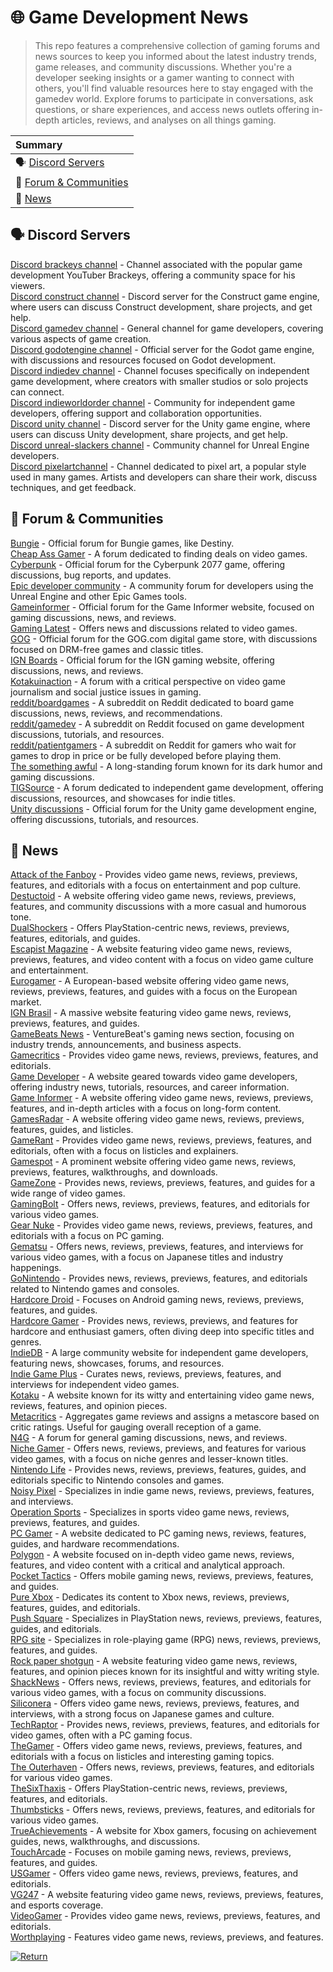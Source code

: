 # 🌐 Game Development News
>This repo features a comprehensive collection of gaming forums and news sources to keep you informed about the latest industry trends, game releases, and community discussions. Whether you're a developer seeking insights or a gamer wanting to connect with others, you'll find valuable resources here to stay engaged with the gamedev world. Explore forums to participate in conversations, ask questions, or share experiences, and access news outlets offering in-depth articles, reviews, and analyses on all things gaming.  

|Summary|  
|:----------------------------------| 
|🗣 [Discord Servers](https://github.com/bluegravitystudios/game-dev-news#-discord-servers)  |
|👥 [Forum & Communities](https://github.com/bluegravitystudios/game-dev-news#-forum--communities)  |
|📰 [News](https://github.com/bluegravitystudios/game-dev-news#-news)  |


## 🗣 Discord Servers  
[Discord brackeys channel](https://discord.gg/brackeys) - Channel associated with the popular game development YouTuber Brackeys, offering a community space for his viewers.  
[Discord construct channel](https://discord.gg/construct) - Discord server for the Construct game engine, where users can discuss Construct development, share projects, and get help.  
[Discord gamedev channel](https://discord.com/invite/gamedev) - General channel for game developers, covering various aspects of game creation.  
[Discord godotengine channel](https://discord.gg/godotengine) - Official server for the Godot game engine, with discussions and resources focused on Godot development.  
[Discord indiedev channel](https://discord.com/invite/indiedev) - Channel focuses specifically on independent game development, where creators with smaller studios or solo projects can connect.  
[Discord indieworldorder channel](https://discord.gg/indieworldorder) - Community for independent game developers, offering support and collaboration opportunities.  
[Discord unity channel](https://discord.com/invite/unity) - Discord server for the Unity game engine, where users can discuss Unity development, share projects, and get help.  
[Discord unreal-slackers channel](https://discord.gg/unreal-slackers) - Community channel for Unreal Engine developers.  
[Discord pixelartchannel](https://discord.gg/pixelart) - Channel dedicated to pixel art, a popular style used in many games. Artists and developers can share their work, discuss techniques, and get feedback.  

## 👥 Forum & Communities  
[Bungie](https://www.bungie.net/en/Forums/Topics?tSort=3&tType=0&d=3&lang=en) - Official forum for Bungie games, like Destiny.  
[Cheap Ass Gamer](https://www.cheapassgamer.com/forums/) - A forum dedicated to finding deals on video games.  
[Cyberpunk](https://forums.cdprojektred.com/index.php?forums/cyberpunk.21/) - Official forum for the Cyberpunk 2077 game, offering discussions, bug reports, and updates.  
[Epic developer community](https://dev.epicgames.com/community/?locale=en-us) - A community forum for developers using the Unreal Engine and other Epic Games tools.  
[Gameinformer](https://www.gameinformer.com/forums) - Official forum for the Game Informer website, focused on gaming discussions, news, and reviews.  
[Gaming Latest](https://gaminglatest.com/) - Offers news and discussions related to video games.  
[GOG](https://www.gog.com/forum) - Official forum for the GOG.com digital game store, with discussions focused on DRM-free games and classic titles.  
[IGN Boards](https://www.ignboards.com/) - Official forum for the IGN gaming website, offering discussions, news, and reviews.  
[Kotakuinaction](https://www.kotakuinaction.com/) - A forum with a critical perspective on video game journalism and social justice issues in gaming.  
[reddit/boardgames](https://www.reddit.com/r/boardgames/) - A subreddit on Reddit dedicated to board game discussions, news, reviews, and recommendations.  
[reddit/gamedev](https://www.reddit.com/r/gamedev/) - A subreddit on Reddit focused on game development discussions, tutorials, and resources.  
[reddit/patientgamers](https://www.reddit.com/r/patientgamers/) - A subreddit on Reddit for gamers who wait for games to drop in price or be fully developed before playing them.  
[The something awful](https://forums.somethingawful.com/) - A long-standing forum known for its dark humor and gaming discussions.  
[TIGSource](https://forums.tigsource.com/) - A forum dedicated to independent game development, offering discussions, resources, and showcases for indie titles.  
[Unity discussions](https://discussions.unity.com/) - Official forum for the Unity game development engine, offering discussions, tutorials, and resources.  

## 📰 News 
[Attack of the Fanboy](https://attackofthefanboy.com/) - Provides video game news, reviews, previews, features, and editorials with a focus on entertainment and pop culture.  
[Destuctoid](https://www.destructoid.com/) - A website offering video game news, reviews, previews, features, and community discussions with a more casual and humorous tone.  
[DualShockers](https://www.dualshockers.com/) - Offers PlayStation-centric news, reviews, previews, features, editorials, and guides.  
[Escapist Magazine](https://www.escapistmagazine.com/) - A website featuring video game news, reviews, previews, features, and video content with a focus on video game culture and entertainment.  
[Eurogamer](https://www.eurogamer.net/) - A European-based website offering video game news, reviews, previews, features, and guides with a focus on the European market.  
[IGN Brasil](https://br.ign.com/) - A massive website featuring video game news, reviews, previews, features, and guides.  
[GameBeats News](https://venturebeat.com/category/games/) - VentureBeat's gaming news section, focusing on industry trends, announcements, and business aspects.  
[Gamecritics](https://gamecritics.com/) - Provides video game news, reviews, previews, features, and editorials.  
[Game Developer](https://www.gamedeveloper.com/) - A website geared towards video game developers, offering industry news, tutorials, resources, and career information.  
[Game Informer](https://www.gameinformer.com/) - A website offering video game news, reviews, previews, features, and in-depth articles with a focus on long-form content.  
[GamesRadar](https://www.gamesradar.com/) - A website offering video game news, reviews, previews, features, guides, and listicles.  
[GameRant](https://gamerant.com/) - Provides video game news, reviews, previews, features, and editorials, often with a focus on listicles and explainers.  
[Gamespot](https://www.gamespot.com/) - A prominent website offering video game news, reviews, previews, features, walkthroughs, and downloads.  
[GameZone](https://gamezone.com/) - Provides news, reviews, previews, features, and guides for a wide range of video games.  
[GamingBolt](https://gamingbolt.com/) - Offers news, reviews, previews, features, and editorials for various video games.  
[Gear Nuke](https://www.gearnuke.com/) - Provides video game news, reviews, previews, features, and editorials with a focus on PC gaming.  
[Gematsu](https://www.gematsu.com/) - Offers news, reviews, previews, features, and interviews for various video games, with a focus on Japanese titles and industry happenings.  
[GoNintendo](https://www.gonintendo.com/) - Provides news, reviews, previews, features, and editorials related to Nintendo games and consoles.  
[Hardcore Droid](https://www.hardcoredroid.com/) - Focuses on Android gaming news, reviews, previews, features, and guides.  
[Hardcore Gamer](https://hardcoregamer.com/) - Provides news, reviews, previews, and features for hardcore and enthusiast gamers, often diving deep into specific titles and genres.  
[IndieDB](https://www.indiedb.com/) - A large community website for independent game developers, featuring news, showcases, forums, and resources.  
[Indie Game Plus](https://indiegamesplus.com/) - Curates news, reviews, previews, features, and interviews for independent video games.  
[Kotaku](https://kotaku.com/) - A website known for its witty and entertaining video game news, reviews, features, and opinion pieces.  
[Metacritics](https://www.metacritic.com/) - Aggregates game reviews and assigns a metascore based on critic ratings. Useful for gauging overall reception of a game.  
[N4G](https://n4g.com/) - A forum for general gaming discussions, news, and reviews.  
[Niche Gamer](https://nichegamer.com/) - Offers news, reviews, previews, and features for various video games, with a focus on niche genres and lesser-known titles.  
[Nintendo Life](https://www.nintendolife.com/) - Provides news, reviews, previews, features, guides, and editorials specific to Nintendo consoles and games.  
[Noisy Pixel](https://noisypixel.net/) - Specializes in indie game news, reviews, previews, features, and interviews.  
[Operation Sports](https://www.operationsports.com/) - Specializes in sports video game news, reviews, previews, features, and guides.  
[PC Gamer](https://www.pcgamer.com/) - A website dedicated to PC gaming news, reviews, features, guides, and hardware recommendations.  
[Polygon](https://www.polygon.com/) - A website focused on in-depth video game news, reviews, features, and video content with a critical and analytical approach.  
[Pocket Tactics](https://www.pockettactics.com/) - Offers mobile gaming news, reviews, previews, features, and guides.  
[Pure Xbox](https://www.purexbox.com/) - Dedicates its content to Xbox news, reviews, previews, features, guides, and editorials.  
[Push Square](https://www.pushsquare.com/) - Specializes in PlayStation news, reviews, previews, features, guides, and editorials.  
[RPG site](https://www.rpgsite.net/) - Specializes in role-playing game (RPG) news, reviews, previews, features, and guides.  
[Rock paper shotgun](https://www.rockpapershotgun.com/) - A website featuring video game news, reviews, features, and opinion pieces known for its insightful and witty writing style.  
[ShackNews](https://www.shacknews.com/) - Offers news, reviews, previews, features, and editorials for various video games, with a focus on community discussions.  
[Siliconera](https://www.siliconera.com/) - Offers video game news, reviews, previews, features, and interviews, with a strong focus on Japanese games and culture.  
[TechRaptor](https://techraptor.net/) - Provides news, reviews, previews, features, and editorials for video games, often with a PC gaming focus.  
[TheGamer](https://www.thegamer.com/) - Offers video game news, reviews, previews, features, and editorials with a focus on listicles and interesting gaming topics.  
[The Outerhaven](https://www.theouterhaven.net/) - Offers news, reviews, previews, features, and editorials for various video games.  
[TheSixThaxis](https://www.thesixthaxis.com/) - Offers PlayStation-centric news, reviews, previews, features, and editorials.  
[Thumbsticks](https://www.thumbsticks.com/) - Offers news, reviews, previews, features, and editorials for various video games.  
[TrueAchievements](https://www.trueachievements.com/) - A website for Xbox gamers, focusing on achievement guides, news, walkthroughs, and discussions.  
[TouchArcade](https://toucharcade.com/) - Focuses on mobile gaming news, reviews, previews, features, and guides.  
[USGamer](https://www.usgamer.net/) - Offers video game news, reviews, previews, features, and editorials.  
[VG247](https://www.vg247.com/) - A website featuring video game news, reviews, previews, features, and esports coverage.  
[VideoGamer](https://www.videogamer.com/) - Provides video game news, reviews, previews, features, and editorials.  
[Worthplaying](https://www.worthplaying.com/news/) - Features video game news, reviews, previews, and features.  

[![Return](https://img.shields.io/badge/Return-README-808080?style=for-the-badge&logoColor=black)](https://github.com/bluegravitystudios/bgs-gamedev-repo/blob/main/README.md)

